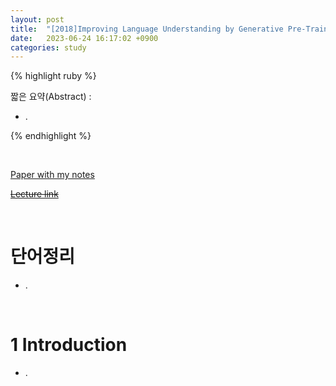 ```yaml
---
layout: post
title:  "[2018]Improving Language Understanding by Generative Pre-Training"
date:   2023-06-24 16:17:02 +0900
categories: study
---
```







{% highlight ruby %}


짧은 요약(Abstract) :    
* .  


{% endhighlight %}  

<br/>


[Paper with my notes]()  


[~~Lecture link~~]()  

<br/>

# 단어정리  
* .  








<br/>

# 1 Introduction  
* .  
